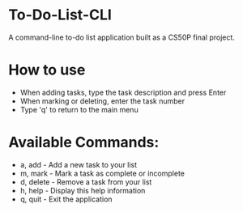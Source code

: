 # To-Do-List-CLI
A  command-line to-do list application built as a CS50P final project.

# How to use
- When adding tasks, type the task description and press Enter
- When marking or deleting, enter the task number
- Type 'q' to return to the main menu

# Available Commands:
- a, add    - Add a new task to your list
- m, mark   - Mark a task as complete or incomplete
- d, delete - Remove a task from your list
- h, help   - Display this help information
- q, quit   - Exit the application
